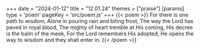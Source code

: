 +++
date = "2024-01-12"
title = "12.01.24"
themes = ["praise"]
[params]
  type = 'poem'
  pageKey = 'src/poem.js'
+++
{{< poem >}}
For there is one path to wisdom,
Alone in pouring rain and biting frost,
The way the Lord has paved in royal blood,
The mighty of heart tremble at His coming,
His decree is the balm of the meek,
For the Lord remembers His adopted,
He opens the way to wisdom and they shall enter in.
{{< /poem >}}